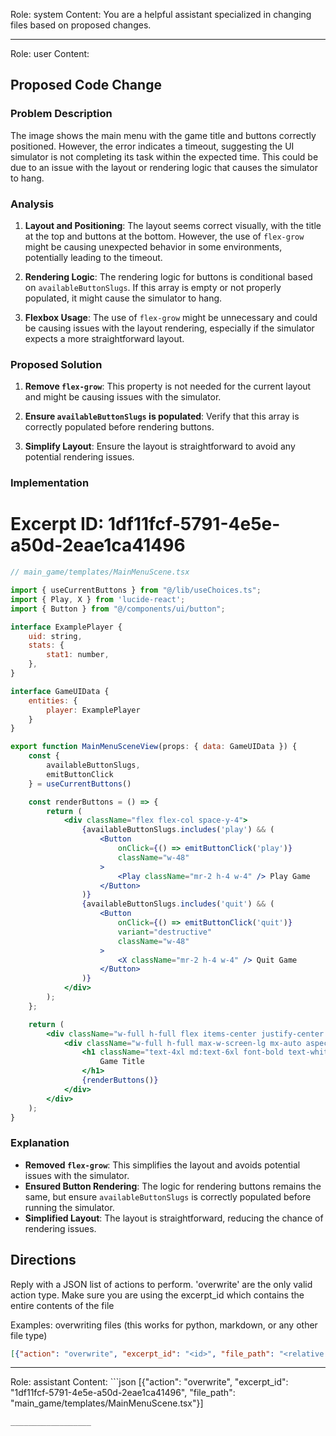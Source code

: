 Role: system
Content: You are a helpful assistant specialized in changing files based on proposed changes.
__________________
Role: user
Content: 
## Proposed Code Change
### Problem Description

The image shows the main menu with the game title and buttons correctly positioned. However, the error indicates a timeout, suggesting the UI simulator is not completing its task within the expected time. This could be due to an issue with the layout or rendering logic that causes the simulator to hang.

### Analysis

1. **Layout and Positioning**: The layout seems correct visually, with the title at the top and buttons at the bottom. However, the use of `flex-grow` might be causing unexpected behavior in some environments, potentially leading to the timeout.

2. **Rendering Logic**: The rendering logic for buttons is conditional based on `availableButtonSlugs`. If this array is empty or not properly populated, it might cause the simulator to hang.

3. **Flexbox Usage**: The use of `flex-grow` might be unnecessary and could be causing issues with the layout rendering, especially if the simulator expects a more straightforward layout.

### Proposed Solution

1. **Remove `flex-grow`**: This property is not needed for the current layout and might be causing issues with the simulator.

2. **Ensure `availableButtonSlugs` is populated**: Verify that this array is correctly populated before rendering buttons.

3. **Simplify Layout**: Ensure the layout is straightforward to avoid any potential rendering issues.

### Implementation

# Excerpt ID: 1df11fcf-5791-4e5e-a50d-2eae1ca41496
```jsx
// main_game/templates/MainMenuScene.tsx

import { useCurrentButtons } from "@/lib/useChoices.ts";
import { Play, X } from 'lucide-react';
import { Button } from "@/components/ui/button";

interface ExamplePlayer {
    uid: string,
    stats: {
        stat1: number,
    },
}

interface GameUIData {
    entities: {
        player: ExamplePlayer
    }
}

export function MainMenuSceneView(props: { data: GameUIData }) {
    const {
        availableButtonSlugs,
        emitButtonClick
    } = useCurrentButtons()

    const renderButtons = () => {
        return (
            <div className="flex flex-col space-y-4">
                {availableButtonSlugs.includes('play') && (
                    <Button
                        onClick={() => emitButtonClick('play')}
                        className="w-48"
                    >
                        <Play className="mr-2 h-4 w-4" /> Play Game
                    </Button>
                )}
                {availableButtonSlugs.includes('quit') && (
                    <Button
                        onClick={() => emitButtonClick('quit')}
                        variant="destructive"
                        className="w-48"
                    >
                        <X className="mr-2 h-4 w-4" /> Quit Game
                    </Button>
                )}
            </div>
        );
    };

    return (
        <div className="w-full h-full flex items-center justify-center bg-gray-900">
            <div className="w-full h-full max-w-screen-lg mx-auto aspect-video bg-gradient-to-b from-blue-900 to-blue-700 flex flex-col items-center justify-between p-8">
                <h1 className="text-4xl md:text-6xl font-bold text-white mt-16">
                    Game Title
                </h1>
                {renderButtons()}
            </div>
        </div>
    );
}
```

### Explanation

- **Removed `flex-grow`**: This simplifies the layout and avoids potential issues with the simulator.
- **Ensured Button Rendering**: The logic for rendering buttons remains the same, but ensure `availableButtonSlugs` is correctly populated before running the simulator.
- **Simplified Layout**: The layout is straightforward, reducing the chance of rendering issues.

## Directions
Reply with a JSON list of actions to perform. 'overwrite' are the only valid action type. 
Make sure you are using the excerpt_id which contains the entire contents of the file

Examples:
overwriting files (this works for python, markdown, or any other file type)
```json output_example1
[{"action": "overwrite", "excerpt_id": "<id>", "file_path": "<relative file path>"}]
```

__________________
Role: assistant
Content: ```json
[{"action": "overwrite", "excerpt_id": "1df11fcf-5791-4e5e-a50d-2eae1ca41496", "file_path": "main_game/templates/MainMenuScene.tsx"}]
```
__________________
